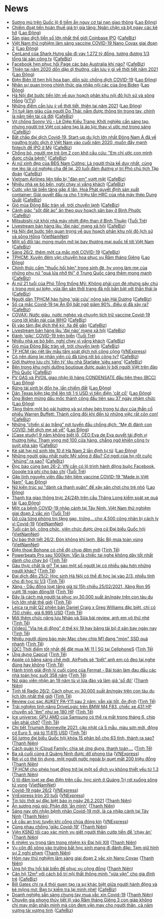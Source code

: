 # News

- [Sương mù trên Quốc lộ 6 tiềm ẩn nguy cơ tai nạn giao thông](https://laodong.vn/xa-hoi/suong-mu-tren-quoc-lo-6-tiem-an-nguy-co-tai-nan-giao-thong-883717.ldo) ([Lao Động](https://laodong.vn))
- [Chiếm đoạt tiền hoàn thuế giá trị gia tăng: Ngăn chặn và bịt ngay các kẽ hở](https://laodong.vn/kinh-te/chiem-doat-tien-hoan-thue-gia-tri-gia-tang-ngan-chan-va-bit-ngay-cac-ke-ho-883664.ldo) ([Lao Động](https://laodong.vn))
- [Sàn giao dịch tiền số lớn nhất thế giới Coinbase IPO](https://cafebiz.vn/san-giao-dich-tien-so-lon-nhat-the-gioi-coinbase-ipo-20210226092451002.chn) ([CafeBiz](https://cafebiz.vn))
- [Việt Nam thử nghiệm lâm sàng vaccine COVID-19 Nano Covax giai đoạn 2](https://laodong.vn/y-te/viet-nam-thu-nghiem-lam-sang-vaccine-covid-19-nano-covax-giai-doan-2-883749.ldo) ([Lao Động](https://laodong.vn))
- [CenLand của Shark Hưng sắp đi vay 1.272 tỷ đồng, tương đương 1/3 tổng tài sản công ty](https://cafebiz.vn/cenland-cua-shark-hung-sap-di-vay-1272-ty-dong-tuong-duong-1-3-tong-tai-san-cong-ty-20210226092304786.chn) ([CafeBiz](https://cafebiz.vn))
- [Facebook hẹn phục hồi Page các báo Australia khi nào?](https://cafebiz.vn/facebook-hen-phuc-hoi-page-cac-bao-australia-khi-nao-20210226085058374.chn) ([CafeBiz](https://cafebiz.vn))
- [Thiên tai năm 2020 dồn dập dị thường, cần lưu ý gì về thời tiết năm 2021](https://laodong.vn/moi-truong/thien-tai-nam-2020-don-dap-di-thuong-can-luu-y-gi-ve-thoi-tiet-nam-2021-882239.ldo) ([Lao Động](https://laodong.vn))
- [Điện Biên lỡ hẹn hội hoa ban, dồn sức chống dịch COVID-19](https://laodong.vn/xa-hoi/dien-bien-lo-hen-hoi-hoa-ban-don-suc-chong-dich-covid-19-883516.ldo) ([Lao Động](https://laodong.vn))
- [Nhân sự quan trọng chính thức gia nhập nội các của ông Biden](https://laodong.vn/the-gioi/nhan-su-quan-trong-chinh-thuc-gia-nhap-noi-cac-cua-ong-biden-883752.ldo) ([Lao Động](https://laodong.vn))
- [Hà Nội đạt bước tiến lớn về quy hoạch phân khu nội đô lịch sử và sông Hồng](https://vtv.vn/trong-nuoc/ha-noi-dat-buoc-tien-lon-ve-quy-hoach-phan-khu-noi-do-lich-su-va-song-hong-20210226091642246.htm) ([VTV](https://vtv.vn))
- [Những điểm cần lưu ý về thời tiết, thiên tai năm 2021](https://laodong.vn/video-thoi-su/nhung-diem-can-luu-y-ve-thoi-tiet-thien-tai-nam-2021-882073.ldo) ([Lao Động](https://laodong.vn))
- [Trí tuệ làm giàu của người Do Thái: nắm được thông tin trong tay, chính là nắm tiền tài cả đời](https://cafebiz.vn/tri-tue-lam-giau-cua-nguoi-do-thai-nam-duoc-thong-tin-trong-tay-chinh-la-nam-tien-tai-ca-doi-20210224182334518.chn) ([CafeBiz](https://cafebiz.vn))
- [Vợ chồng Sonny Vũ - Lê Diệp Kiều Trang: Khởi nghiệp cần sáng tạo, nhưng người trẻ Việt coi sáng tạo là áp lực thay vì ước mơ trong sáng](https://cafebiz.vn/vo-chong-sonny-vu-le-diep-kieu-trang-khoi-nghiep-can-sang-tao-nhung-nguoi-tre-viet-coi-sang-tao-la-ap-luc-thay-vi-uoc-mo-trong-sang-20210225230242.chn) ([CafeBiz](https://cafebiz.vn))
- [Bất chấp đại dịch Covid-19, Start-up du lịch lớn nhất Đông Nam Á đã về ngưỡng trước dịch ở Việt Nam vào cuối năm 2020, muốn đẩy mạnh fintech để IPO ở Mỹ](https://cafebiz.vn/bat-chap-dai-dich-covid-19-start-up-du-lich-lon-nhat-dong-nam-a-da-ve-nguong-truoc-dich-o-viet-nam-vao-cuoi-nam-2020-muon-day-manh-fintech-de-ipo-o-my-2021022608433105.chn) ([CafeBiz](https://cafebiz.vn))
- [Chồng bỏ, người mẹ trẻ ôm 2 con khờ cầu cứu: "Em chỉ ước con mình được chữa bệnh"](https://cafebiz.vn/chong-bo-nguoi-me-tre-om-2-con-kho-cau-cuu-em-chi-uoc-con-minh-duoc-chua-benh-20210226090034412.chn) ([CafeBiz](https://cafebiz.vn))
- [Ái nữ xinh đẹp của BĐS Nam Cường: Là người thừa kế duy nhất, cùng mẹ lèo lái cơ nghiệp cha để lại, 20 tuổi đảm đương vị trí Phó chủ tịch Tập đoàn](https://cafebiz.vn/ai-nu-xinh-dep-cua-bds-nam-cuong-la-nguoi-thua-ke-duy-nhat-cung-me-leo-lai-co-nghiep-cha-de-lai-20-tuoi-dam-duong-vi-tri-pho-chu-tich-tap-doan-20210224154300085.chn) ([CafeBiz](https://cafebiz.vn))
- [Vietnam Airlines liên tiếp bị "đàn em" vượt mặt](https://cafebiz.vn/vietnam-airlines-lien-tiep-bi-dan-em-vuot-mat-20210226085556656.chn) ([CafeBiz](https://cafebiz.vn))
- [Nhiều nhà xe bỏ bến, nghỉ chạy vì vắng khách](https://cafebiz.vn/nhieu-nha-xe-bo-ben-nghi-chay-vi-vang-khach-20210226085513346.chn) ([CafeBiz](https://cafebiz.vn))
- [Cước vận tải biển tăng gấp 4 lần, Hoà Phát quyết định sản xuất container: Giải quyết đầu ra cho 1 triệu tấn HRC của nhà máy thép Dung Quất](https://cafebiz.vn/cuoc-van-tai-bien-tang-gap-4-lan-hoa-phat-quyet-dinh-san-xuat-container-giai-quyet-dau-ra-cho-1-trieu-tan-hrc-cua-nha-may-thep-dung-quat-20210226085249163.chn) ([CafeBiz](https://cafebiz.vn))
- [Gió mùa Đông Bắc tràn về, trời chuyển lạnh](https://cafebiz.vn/gio-mua-dong-bac-tran-ve-troi-chuyen-lanh-20210226085101713.chn) ([CafeBiz](https://cafebiz.vn))
- [Cảnh giác "sốt đất ảo" ăn theo quy hoạch sân bay ở Bình Phước](https://cafebiz.vn/canh-giac-sot-dat-ao-an-theo-quy-hoach-san-bay-o-binh-phuoc-20210226084746352.chn) ([CafeBiz](https://cafebiz.vn))
- [Mitsubishi rút khỏi nhà máy nhiệt điện than ở Bình Thuận](https://tuoitre.vn/mitsubishi-rut-khoi-nha-may-nhiet-dien-than-o-binh-thuan-20210226082706033.htm) ([Tuổi Trẻ](https://tuoitre.vn))
- [Livestream bán hàng lậu 'đại náo' mạng xã hội](https://cafebiz.vn/livestream-ban-hang-lau-dai-nao-mang-xa-hoi-20210226084533889.chn) ([CafeBiz](https://cafebiz.vn))
- [Hà Nội đạt bước tiến quan trọng về quy hoạch phân khu nội đô lịch sử và sông Hồng](http://vietnamnet.vn/vn/thoi-su/chinh-tri/ha-noi-dat-buoc-tien-quan-trong-ve-quy-hoach-phan-khu-noi-do-lich-su-va-song-hong-715611.html) ([VietNamNet](https://vietnamnet.vn))
- [Một số đối tác mong muốn mở lại bay thương mại quốc tế tới Việt Nam](https://cafebiz.vn/mot-so-doi-tac-mong-muon-mo-lai-bay-thuong-mai-quoc-te-toi-viet-nam-20210226084030715.chn) ([CafeBiz](https://cafebiz.vn))
- [Sáng 26/2, thêm một ca mắc mới COVID-19](https://cafebiz.vn/sang-26-2-them-mot-ca-mac-moi-covid-19-20210226083913953.chn) ([CafeBiz](https://cafebiz.vn))
- [TPHCM: Xuyên đêm vận chuyển hoa phục vụ Rằm tháng Giêng](https://laodong.vn/photo/tphcm-xuyen-dem-van-chuyen-hoa-phuc-vu-ram-thang-gieng-883716.ldo) ([Lao Động](https://laodong.vn))
- [Chính thức cấm "thuốc hối hận" trong sinh đẻ, hy vọng làm mẹ của những phụ nữ "quá lứa nhỡ thì" ở Trung Quốc càng thêm mong manh](https://cafebiz.vn/chinh-thuc-cam-thuoc-hoi-han-trong-sinh-de-hy-vong-lam-me-cua-nhung-phu-nu-qua-lua-nho-thi-o-trung-quoc-cang-them-mong-manh-20210226083544037.chn) ([CafeBiz](https://cafebiz.vn))
- [Ái nữ 21 tuổi của Phó Tổng thống Mỹ: Không phải con đẻ nhưng gây chú ý trong mọi sự kiện, vừa lấn sân thời trang đã nổi bần bật với thần thái lạ](https://cafebiz.vn/ai-nu-21-tuoi-cua-pho-tong-thong-my-khong-phai-con-de-nhung-gay-chu-y-trong-moi-su-kien-vua-lan-san-thoi-trang-da-noi-ban-bat-voi-than-thai-la-20210226083434667.chn) ([CafeBiz](https://cafebiz.vn))
- [Người dân TPHCM hào hứng 'giải cứu' nông sản Hải Dương](https://cafebiz.vn/nguoi-dan-tphcm-hao-hung-giai-cuu-nong-san-hai-duong-20210226083034779.chn) ([CafeBiz](https://cafebiz.vn))
- [Số ca mắc Covid-19 tại Ấn Độ bất ngờ giảm 90%, điều gì đã xảy ra?](https://cafebiz.vn/so-ca-mac-covid-19-tai-an-do-bat-ngo-giam-90-dieu-gi-da-xay-ra-20210226082904573.chn) ([CafeBiz](https://cafebiz.vn))
- [COVAX: Nước giàu, nước nghèo và chuyện tích trữ vaccine Covid-19 cùng lời khẩn nài của WHO](https://cafebiz.vn/covax-nuoc-giau-nuoc-ngheo-va-chuyen-tich-tru-vaccine-covid-19-cung-loi-khan-nai-cua-who-20210226082748564.chn) ([CafeBiz](https://cafebiz.vn))
- [Đi vào tâm đại dịch thế kỷ: Xa để gần](https://cafebiz.vn/di-vao-tam-dai-dich-the-ky-xa-de-gan-20210226082631343.chn) ([CafeBiz](https://cafebiz.vn))
- [Livestream bán hàng lậu 'đại náo' mạng xã hội](https://cafebiz.vn/livestream-ban-hang-lau-dai-nao-mang-xa-hoi-20210226082256563.chn) ([CafeBiz](https://cafebiz.vn))
- [Đánh 'giặc' COVID-19 trên biển](https://tuoitre.vn/danh-giac-covid-19-tren-bien-20210226081037909.htm) ([Tuổi Trẻ](https://tuoitre.vn))
- [Nhiều nhà xe bỏ bến, nghỉ chạy vì vắng khách](https://cafebiz.vn/nhieu-nha-xe-bo-ben-nghi-chay-vi-vang-khach-20210226082109137.chn) ([CafeBiz](https://cafebiz.vn))
- [Gió mùa Đông Bắc tràn về, trời chuyển lạnh](https://cafebiz.vn/gio-mua-dong-bac-tran-ve-troi-chuyen-lanh-20210226082002191.chn) ([CafeBiz](https://cafebiz.vn))
- [TP HCM ráo riết lấy mẫu tầm soát dịch nơi công cộng](https://vnexpress.net/tp-hcm-rao-riet-lay-mau-tam-soat-dich-noi-cong-cong-4239829.html) ([VNExpress](https://vnexpress.net))
- [Có nên dùng lại nhân viên cũ đã từng rời bỏ công ty?](https://cafebiz.vn/co-nen-dung-lai-nhan-vien-cu-da-tung-roi-bo-cong-ty-20210225222617485.chn) ([CafeBiz](https://cafebiz.vn))
- [Giới thượng lưu chi ‘tiền tỷ’ tậu nhà Starlake ‘siêu sang’](https://cafebiz.vn/gioi-thuong-luu-chi-tien-ty-tau-nha-starlake-sieu-sang-20210225163343052.chn) ([CafeBiz](https://cafebiz.vn))
- [Bên trong khu nghỉ dưỡng boutique được quản lý bởi người Việt trên đảo Phú Quốc](https://cafebiz.vn/ben-trong-khu-nghi-duong-boutique-duoc-quan-ly-boi-nguoi-viet-tren-dao-phu-quoc-20210224173359237.chn) ([CafeBiz](https://cafebiz.vn))
- [PV GAS và PVOIL giao nhận lô hàng CONDENSATE đầu tiên theo (BCC)](https://laodong.vn/thong-tin-doanh-nghiep/pv-gas-va-pvoil-giao-nhan-lo-hang-condensate-dau-tien-theo-bcc-883388.ldo) ([Lao Động](https://laodong.vn))
- [Rừng tái sinh bị đốn hạ, lấn chiếm đất](https://laodong.vn/xa-hoi/rung-tai-sinh-bi-don-ha-lan-chiem-dat-883680.ldo) ([Lao Động](https://laodong.vn))
- [Dân Texas kiện tập thể lên tới 1 tỉ USD vì tiền điện 'cắt cổ'](https://laodong.vn/the-gioi/dan-texas-kien-tap-the-len-toi-1-ti-usd-vi-tien-dien-cat-co-883738.ldo) ([Lao Động](https://laodong.vn))
- [Ông Biden mừng dấu mốc thành công đầu tiên sau 37 ngày nhậm chức](https://laodong.vn/the-gioi/ong-biden-mung-dau-moc-thanh-cong-dau-tien-sau-37-ngay-nham-chuc-883729.ldo) ([Lao Động](https://laodong.vn))
- [Tặng thêm một bó oải hương và sự nhạy bén trong tư duy của thần cổ phiếu Warren Buffett: Thành công đôi khi đến từ những việc rất cỏn con!](https://cafebiz.vn/tang-them-mot-bo-oai-huong-va-su-nhay-ben-trong-tu-duy-cua-than-co-phieu-warren-buffett-thanh-cong-doi-khi-den-tu-nhung-viec-rat-con-con-20210225190828553.chn) ([CafeBiz](https://cafebiz.vn))
- [Những “chiến sĩ áo trắng” nơi tuyến đầu chống dịch: “Mẹ đi đánh con COVID,  hết dịch mẹ sẽ về”](https://laodong.vn/xa-hoi/nhung-chien-si-ao-trang-noi-tuyen-dau-chong-dich-me-di-danh-con-covid-het-dich-me-se-ve-883688.ldo) ([Lao Động](https://laodong.vn))
- [[Case study] 9 năm không biết lỗ, CEO Eva de Eva quyết tái định vị thương hiệu: Tham vọng mở 100 cửa hàng, chẳng ngờ khiến công ty suýt phá sản](https://cafebiz.vn/case-study-9-nam-khong-biet-lo-ceo-eva-de-eva-quyet-tai-dinh-vi-thuong-hieu-tham-vong-mo-100-cua-hang-chang-ngo-khien-cong-ty-suyt-pha-san-20210225181949001.chn) ([CafeBiz](https://cafebiz.vn))
- [Kẻ sát hại nữ sinh lớp 10 ở Hà Nam 2 lần định tự tử](https://laodong.vn/video/ke-sat-hai-nu-sinh-lop-10-o-ha-nam-2-lan-dinh-tu-tu-883650.ldo) ([Lao Động](https://laodong.vn))
- [Những người giàu nhất nước Mỹ sống ở đâu? Cơ ngơi của họ rốt cuộc “khủng” ra sao?](https://cafebiz.vn/nhung-nguoi-giau-nhat-nuoc-my-song-o-dau-co-ngoi-cua-ho-rot-cuoc-khung-ra-sao-20210225185710312.chn) ([CafeBiz](https://cafebiz.vn))
- [Đọc báo cùng bạn 26-2: VN cần có lộ trình hành động buộc Facebook, Google trả phí cho báo chí](https://tuoitre.vn/doc-bao-cung-ban-26-2-vn-can-co-lo-trinh-hanh-dong-buoc-facebook-google-tra-phi-cho-bao-chi-2021022605164367.htm) ([Tuổi Trẻ](https://tuoitre.vn))
- [Gặp tình nguyện viên đầu tiên tiêm vaccine COVID-19 &quot;Made in Việt Nam&quot;](https://laodong.vn/video/gap-tinh-nguyen-vien-dau-tien-tiem-vaccine-covid-19-made-in-viet-nam-883646.ldo) ([Lao Động](https://laodong.vn))
- [Nữ kiến trúc sư &quot;dành cả thanh xuân&quot; để xây sân chơi cho trẻ nhỏ](https://laodong.vn/nguoi-viet-tu-te/nu-kien-truc-su-danh-ca-thanh-xuan-de-xay-san-choi-cho-tre-nho-883260.ldo) ([Lao Động](https://laodong.vn))
- [Thanh tra giao thông trực 24/24h trên cầu Thăng Long kiểm soát xe quá tải](https://laodong.vn/video/thanh-tra-giao-thong-truc-2424h-tren-cau-thang-long-kiem-soat-xe-qua-tai-883701.ldo) ([Lao Động](https://laodong.vn))
- [Một ca bệnh COVID-19 nhập cảnh tại Tây Ninh, Việt Nam thử nghiệm giai đoạn 2 vắc xin](https://tuoitre.vn/mot-ca-benh-covid-19-nhap-canh-tai-tay-ninh-viet-nam-thu-nghiem-giai-doan-2-vac-xin-20210226062046949.htm) ([Tuổi Trẻ](https://tuoitre.vn))
- [Gõ cửa từng phòng trọ tặng gạo, trứng... cho 4.500 công nhân bị cách ly vì Covid-19](http://vietnamnet.vn/vn/thoi-su/tin-anh/go-cua-tung-phong-tro-tang-gao-trung-cho-4-500-cong-nhan-bi-cach-ly-vi-covid-19-715540.html) ([VietNamNet](https://vietnamnet.vn))
- [Tuổi cán bộ, công chức, viên chức được ứng cử Đại biểu Quốc hội](http://vietnamnet.vn/vn/thoi-su/quoc-hoi/tuoi-can-bo-cong-chuc-vien-chuc-duoc-ung-cu-dai-bieu-quoc-hoi-715550.html) ([VietNamNet](https://vietnamnet.vn))
- [Dự báo thời tiết 26/2: Đón không khí lạnh, Bắc Bộ mưa toàn vùng](http://vietnamnet.vn/vn/thoi-su/du-bao-thoi-tiet-26-2-don-khong-khi-lanh-bac-bo-mua-toan-vung-715546.html) ([VietNamNet](https://vietnamnet.vn))
- [Điện thoại Bphone có chế độ chụp đêm mới](https://tinhte.vn/thread/dien-thoai-bphone-co-che-do-chup-dem-moi.3283276/) ([Tinh Tế](https://tinhte.vn))
- [Powerbeats Pro sau 1000km: Vẫn là chiếc tai nghe không dây tốt nhất dành cho chạy bộ](https://tinhte.vn/thread/powerbeats-pro-sau-1000km-van-la-chiec-tai-nghe-khong-day-tot-nhat-danh-cho-chay-bo.3267812/) ([Tinh Tế](https://tinhte.vn))
- [Gàu thực chất là gì? Tại sao một số người lại có nhiều gàu hơn những người khác?](https://tinhte.vn/thread/gau-thuc-chat-la-gi-tai-sao-mot-so-nguoi-lai-co-nhieu-gau-hon-nhung-nguoi-khac.3283207/) ([Tinh Tế](https://tinhte.vn))
- [Đại dịch đến 25/2: Học sinh Hà Nội có thể đi học lại vào 2/3, nhiều tỉnh cho đi học từ 1/3](https://tinhte.vn/thread/dai-dich-den-25-2-hoc-sinh-ha-noi-co-the-di-hoc-lai-vao-2-3-nhieu-tinh-cho-di-hoc-tu-1-3.3282958/) ([Tinh Tế](https://tinhte.vn))
- [Xăng - Dầu đồng loạt tăng giá từ 15h chiều 25/02/2021, Xăng Ron 95 vượt 18 ngàn đồng/lít](https://tinhte.vn/thread/xang-dau-dong-loat-tang-gia-tu-15h-chieu-25-02-2021-xang-ron-95-vuot-18-ngan-dong-lit.3283007/) ([Tinh Tế](https://tinhte.vn))
- [Đây là cách mà người ta phục vụ 30.000 suất ăn/ngày trên con tàu du lịch lớn nhất thế giới](https://tinhte.vn/thread/day-la-cach-ma-nguoi-ta-phuc-vu-30-000-suat-an-ngay-tren-con-tau-du-lich-lon-nhat-the-gioi.3282778/) ([Tinh Tế](https://tinhte.vn))
- [Leica ra mắt Q2 phiên bản Daniel Craig x Greg Williams đặc biệt, chỉ có 750 chiếc, giá 6.995 USD](https://tinhte.vn/thread/leica-ra-mat-q2-phien-ban-daniel-craig-x-greg-williams-dac-biet-chi-co-750-chiec-gia-6-995-usd.3283228/) ([Tinh Tế](https://tinhte.vn))
- [Mới thêm chức năng lưu Nháp và Sửa bài review, anh em vô thử nhé](https://tinhte.vn/thread/moi-them-chuc-nang-luu-nhap-va-sua-bai-review-anh-em-vo-thu-nhe.3283215/) ([Tinh Tế](https://tinhte.vn))
- [[Video] "Vỉa hè di động" ở thế kỷ 19 hay băng tải bộ ở sân bay ngày nay](https://tinhte.vn/thread/video-via-he-di-dong-o-the-ky-19-hay-bang-tai-bo-o-san-bay-ngay-nay.3283034/) ([Tinh Tế](https://tinhte.vn))
- [Nhiều người dùng báo máy Mac chạy chip M1 đang "mòn" SSD quá nhanh](https://tinhte.vn/thread/nhieu-nguoi-dung-bao-may-mac-chay-chip-m1-dang-mon-ssd-qua-nhanh.3282275/) ([Tinh Tế](https://tinhte.vn))
- [[QC] Thời điểm tốt nhất để đặt mua Mi 11 | 5G tại CellphoneS](https://tinhte.vn/thread/qc-thoi-diem-tot-nhat-de-dat-mua-mi-11-5g-tai-cellphones.3283057/) ([Tinh Tế](https://tinhte.vn))
- [Ứng dụng Capcut](https://tinhte.vn/thread/ung-dung-capcut.3260251/) ([Tinh Tế](https://tinhte.vn))
- [Apple có bằng sáng chế mới, AirPods sẽ “biết” anh em có đeo tai nghe đúng hay không](https://tinhte.vn/thread/apple-co-bang-sang-che-moi-airpods-se-biet-anh-em-co-deo-tai-nghe-dung-hay-khong.3282299/) ([Tinh Tế](https://tinhte.vn))
- [Hành trình giải định lý cuối cùng của Fermat - Bài toán làm đau đầu các nhà toán học suốt 358 năm](https://tinhte.vn/thread/hanh-trinh-giai-dinh-ly-cuoi-cung-cua-fermat-bai-toan-lam-dau-dau-cac-nha-toan-hoc-suot-358-nam.3281157/) ([Tinh Tế](https://tinhte.vn))
- [Nữ giáo viên nhận án 19 năm tù vì lừa đảo và làm giả 'sổ đỏ'](https://thanhnien.vn/thoi-su/nu-giao-vien-nhan-an-19-nam-tu-vi-lua-dao-va-lam-gia-so-do-1346487.html) ([Thanh Niên](https://thanhnien.vn))
- [Tinh tế Radio 26/2: Cách phục vụ 30.000 suất ăn/ngày trên con tàu du lịch lớn nhất thế giới](https://tinhte.vn/thread/tinh-te-radio-26-2-cach-phuc-vu-30-000-suat-an-ngay-tren-con-tau-du-lich-lon-nhat-the-gioi.3283289/) ([Tinh Tế](https://tinhte.vn))
- [Review cục sạc AUKEY PA-Y11 sau 2 năm: vẫn xài tốt, ổn định](https://tinhte.vn/thread/review-cuc-sac-aukey-pa-y11-sau-2-nam-van-xai-tot-on-dinh.3281515/) ([Tinh Tế](https://tinhte.vn))
- [Trải nghiệm tính năng DriveLogic trên BMW M4 F83, chiếc xe 431 HP chuyển số “êm” như xe 180 HP](https://tinhte.vn/thread/trai-nghiem-tinh-nang-drivelogic-tren-bmw-m4-f83-chiec-xe-431-hp-chuyen-so-em-nhu-xe-180-hp.3282825/) ([Tinh Tế](https://tinhte.vn))
- [Ice universe: GPU AMD của Samsung có thể ra mắt trong tháng 6, chip vẫn phải chờ?](https://tinhte.vn/thread/ice-universe-gpu-amd-cua-samsung-co-the-ra-mat-trong-thang-6-chip-van-phai-cho.3282409/) ([Tinh Tế](https://tinhte.vn))
- [Chi tiết Triumph Bonneville 2021: cập nhật cả 5 mẫu, màu sơn mới, động cơ Euro 5, giá từ 11.615 USD](https://tinhte.vn/thread/chi-tiet-triumph-bonneville-2021-cap-nhat-ca-5-mau-mau-son-moi-dong-co-euro-5-gia-tu-11-615-usd.3282109/) ([Tinh Tế](https://tinhte.vn))
- [Số lượng đại biểu Quốc hội khóa 15 phân bổ cho 63 tỉnh, thành ra sao?](https://thanhnien.vn/thoi-su/so-luong-dai-bieu-quoc-hoi-khoa-15-phan-bo-cho-63-tinh-thanh-ra-sao-1346489.html) ([Thanh Niên](https://thanhnien.vn))
- [Cách quản lý iCloud Family: chia sẻ ứng dụng, thanh toán,...](https://tinhte.vn/thread/cach-quan-ly-icloud-family-chia-se-ung-dung-thanh-toan.3282889/) ([Tinh Tế](https://tinhte.vn))
- [Ba xã cuối cùng ở Quảng Ninh được dỡ phong tỏa](https://vnexpress.net/ba-xa-cuoi-cung-o-quang-ninh-duoc-do-phong-toa-4240383.html) ([VNExpress](https://vnexpress.net))
- [Rơi ví có thẻ tín dụng, một người nước ngoài bị quẹt mất  200 triệu đồng](https://thanhnien.vn/thoi-su/roi-vi-co-the-tin-dung-mot-nguoi-nuoc-ngoai-bi-quet-mat-200-trieu-dong-1346512.html) ([Thanh Niên](https://thanhnien.vn))
- [TP.HCM cho phép hoạt động trở lại một số dịch vụ không thiết yếu từ 1.3](https://thanhnien.vn/thoi-su/tphcm-cho-phep-hoat-dong-tro-lai-mot-so-dich-vu-khong-thiet-yeu-tu-13-1346505.html) ([Thanh Niên](https://thanhnien.vn))
- [Ô tô đâm loạt xe đạp điện trên cầu, học sinh ở Quảng Trị rơi xuống sông tử vong](http://vietnamnet.vn/vn/thoi-su/an-toan-giao-thong/o-to-dam-loat-xe-dap-dien-tren-cau-hoc-sinh-o-quang-tri-roi-xuong-song-tu-vong-715573.html) ([VietNamNet](https://vietnamnet.vn))
- [Covid-19 ngày 26/2](https://vnexpress.net/covid-19-ngay-26-2-4240385.html) ([VNExpress](https://vnexpress.net))
- [VnExpress tròn 20 tuổi](https://vnexpress.net/vnexpress-tron-20-tuoi-4237882.html) ([VNExpress](https://vnexpress.net))
- [Tin tức thời sự đặc biệt báo in ngày 26.2.2021](https://thanhnien.vn/thoi-su/tin-tuc-thoi-su-dac-biet-bao-in-ngay-2622021-1346537.html) ([Thanh Niên](https://thanhnien.vn))
- [Ăn sương ngủ gió: Phận đời 'ẩn mình'](https://thanhnien.vn/thoi-su/an-suong-ngu-gio-phan-doi-an-minh-1346208.html) ([Thanh Niên](https://thanhnien.vn))
- [Sáng nay ghi nhận bệnh nhân Covid-19 mới, là ca nhập cảnh tại Tây Ninh](https://thanhnien.vn/thoi-su/sang-nay-ghi-nhan-benh-nhan-covid-19-moi-la-ca-nhap-canh-tai-tay-ninh-1346534.html) ([Thanh Niên](https://thanhnien.vn))
- [Lễ cầu an trực tuyến khi cổng chùa đóng kín](https://vnexpress.net/le-cau-an-truc-tuyen-khi-cong-chua-dong-kin-4240377.html) ([VNExpress](https://vnexpress.net))
- [Cùng nhau chống 'giặc Covid-19'](https://thanhnien.vn/blog-phong-vien/cung-nhau-chong-giac-covid-19-1346535.html) ([Thanh Niên](https://thanhnien.vn))
- [Viện KSND tối cao xác minh vụ giết người thân cướp tiền để 'chạy án'](https://thanhnien.vn/thoi-su/vien-ksnd-toi-cao-xac-minh-vu-giet-nguoi-than-cuop-tien-de-chay-an-1346506.html) ([Thanh Niên](https://thanhnien.vn))
- [6 nhiệm vụ trọng tâm trong nhiệm kỳ Đại hội XIII](https://thanhnien.vn/thoi-su/6-nhiem-vu-trong-tam-trong-nhiem-ky-dai-hoi-xiii-1346502.html) ([Thanh Niên](https://thanhnien.vn))
- [Vụ côn đồ xông vào trường bắt học sinh mang đi đánh đập: Tạm giữ hình sự 2 nghi phạm](https://thanhnien.vn/thoi-su/vu-con-do-xong-vao-truong-bat-hoc-sinh-mang-di-danh-dap-tam-giu-hinh-su-2-nghi-pham-1346477.html) ([Thanh Niên](https://thanhnien.vn))
- [Hôm nay thử nghiệm lâm sàng giai đoạn 2 vắc xin Nano Covax](https://thanhnien.vn/thoi-su/hom-nay-thu-nghiem-lam-sang-giai-doan-2-vac-xin-nano-covax-1346522.html) ([Thanh Niên](https://thanhnien.vn))
- [Ủng hộ thu hồi bãi biển để phục vụ cộng đồng](https://thanhnien.vn/thoi-su/ung-ho-thu-hoi-bai-bien-de-phuc-vu-cong-dong-1346455.html) ([Thanh Niên](https://thanhnien.vn))
- [Căn hộ 12m² với cách bố trí nội thất thông minh "vừa vặn" cho gia đình trẻ](https://cafebiz.vn/can-ho-12m-voi-cach-bo-tri-noi-that-thong-minh-vua-van-cho-gia-dinh-tre-20210225221820784.chn) ([CafeBiz](https://cafebiz.vn))
- [Bill Gates chỉ ra 4 thói quen tạo ra sự khác biệt giữa  người hành động và kẻ mộng mơ: Bạn tự kiểm tra lại mình nhé!](https://cafebiz.vn/bill-gates-chi-ra-4-thoi-quen-tao-ra-su-khac-biet-giua-nguoi-hanh-dong-va-ke-mong-mo-ban-tu-kiem-tra-lai-minh-nhe-20210222183439579.chn) ([CafeBiz](https://cafebiz.vn))
- [Doanh nghiệp sẵn sàng chung tay mua vắc xin Covid-19](https://thanhnien.vn/thoi-su/doanh-nghiep-san-sang-chung-tay-mua-vac-xin-covid-19-1346521.html) ([Thanh Niên](https://thanhnien.vn))
- [Chuyên gia phong thủy tiết lộ vào Rằm tháng Giêng 3 con giáp không chỉ may mắn phần mình mà còn đem vận may cho người thân, cả năm vượng tài vượng tình](https://cafebiz.vn/chuyen-gia-phong-thuy-tiet-lo-vao-ram-thang-gieng-3-con-giap-khong-chi-may-man-phan-minh-ma-con-dem-van-may-cho-nguoi-than-ca-nam-vuong-tai-vuong-tinh-20210225221418257.chn) ([CafeBiz](https://cafebiz.vn))
